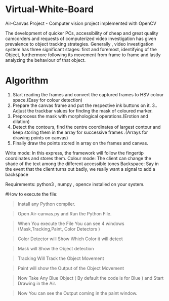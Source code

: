 # Virtual-White-Board
Air-Canvas Project -  Computer vision project implemented with OpenCV

The development of quicker PCs, accessibility of cheap and great quality camcorders and requests of computerized video investigation has given prevalence to object tracking strategies. Generally , video investigation system has three significant stages: first and foremost, identifying of the Object, furthermore following its movement from frame to frame and lastly analyzing the behaviour of that object.
# Algorithm

1. Start reading the frames and convert the captured frames to HSV colour space.(Easy for colour detection)
2. Prepare the canvas frame and put the respective ink buttons on it.
3.. Adjust the trackbar values for finding the mask of coloured marker.
4. Preprocess the mask with morphological operations.(Erotion and dilation)
5. Detect the contours, find the centre coordinates of largest contour and keep storing them in the array for successive frames .(Arrays for drawing points on canvas)
6. Finally draw the points stored in array on the frames and canvas.

Write mode:
In this express, the framework will follow the fingertip coordinates and stores them.
Colour mode:
The client can change the shade of the text among the different accessible tones
Backspace:
Say in the event that the client turns out badly, we really want a signal to add a backspace

Requirements: python3 , numpy , opencv installed on your system.

#How to execute the file:

> Install any Python compiler.

> Open Air-canvas.py and Run the Python File.

> When You execute the File You can see 4 windows (Mask,Tracking,Paint, Color Detectors )

> Color Detector will Show Which Color it will detect

> Mask will Show the Object detection 

> Tracking Will Track the Object Movement 

> Paint will show the Output of the Object Movement 

> Now Take Any Blue Object ( By default the code is for Blue ) and Start Drawing in the Air.

> Now You can see the Output coming in the paint window.
